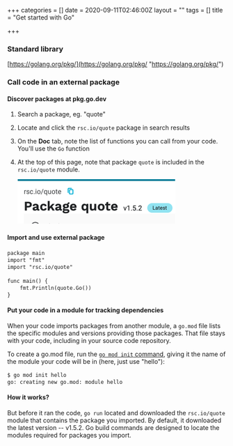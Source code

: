 +++
categories = []
date = 2020-09-11T02:46:00Z
layout = ""
tags = []
title = "Get started with Go"

+++
### Standard library

[https://golang.org/pkg/](https://golang.org/pkg/ "https://golang.org/pkg/")

### Call code in an external package

#### Discover packages at pkg.go.dev

1. Search a package, eg. "quote"
2. Locate and click the `rsc.io/quote` package in search results
3. On the **Doc** tab, note the list of functions you can call from your code. You'll use the `Go` function
4. At the top of this page, note that package `quote` is included in the `rsc.io/quote` module.

   ![](static/uploads/screen-shot-2020-09-11-at-09-59-32.png)

#### Import and use external package

    package main
    import "fmt"
    import "rsc.io/quote"
    
    func main() {
        fmt.Println(quote.Go())
    }

#### Put your code in a module for tracking dependencies

When your code imports packages from another module, a `go.mod` file lists the specific modules and versions providing those packages. That file stays with your code, including in your source code repository.

To create a go.mod file, run the [`go mod init` command](https://golang.org/cmd/go/#hdr-Initialize_new_module_in_current_directory), giving it the name of the module your code will be in (here, just use "hello"):

    $ go mod init hello
    go: creating new go.mod: module hello

#### How it works?

But before it ran the code, `go run` located and downloaded the `rsc.io/quote` module that contains the package you imported. By default, it downloaded the latest version -- v1.5.2. Go build commands are designed to locate the modules required for packages you import.